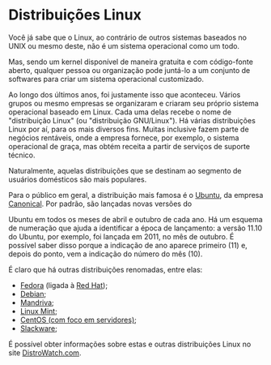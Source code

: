 <!--
layout: post
title: Distribuições Linux
date: 2014-11-06T00:26:26.101Z
comments: true
published: true
keywords:
description:
categories:
-->
# Distribuições Linux
Você já sabe que o Linux, ao contrário de outros sistemas baseados no UNIX ou mesmo deste, não é um sistema operacional como um todo.

Mas, sendo um kernel disponível de maneira gratuita e com código-fonte aberto, qualquer pessoa ou organização pode juntá-lo a um conjunto de softwares para criar um sistema operacional customizado.

Ao longo dos últimos anos, foi justamente isso que aconteceu. Vários grupos ou mesmo empresas se organizaram e criaram seu próprio sistema operacional baseado em Linux. Cada uma delas recebe o nome de "distribuição Linux" (ou "distribuição GNU/Linux").
Há várias distribuições Linux por aí, para os mais diversos fins. Muitas inclusive fazem parte de negócios rentáveis, onde a empresa fornece, por exemplo, o sistema operacional de graça, mas obtém receita a partir de serviços de suporte técnico. 

Naturalmente, aquelas distribuições que se destinam ao segmento de usuários domésticos são mais populares.

Para o público em geral, a distribuição mais famosa é o [Ubuntu](http://www.ubuntu.com), da empresa [Canonical](http://www.canonical.com/). Por padrão, são lançadas novas versões do 

Ubuntu em todos os meses de abril e outubro de cada ano. Há um esquema de numeração que ajuda a identificar a época de lançamento: a versão 11.10 do Ubuntu, por exemplo, foi lançada em 2011, no mês de outubro. É possível saber disso porque a indicação de ano aparece primeiro (11) e, depois do ponto, vem a indicação do número do mês (10).

É claro que há outras distribuições renomadas, entre elas:

* [Fedora](http://fedoraproject.org/) (ligada à [Red Hat](http://www.redhat.com/));
* [Debian](http://www.debian.org);
* [Mandriva](http://www.mandriva.com);
* [Linux Mint](http://linuxmint.com/);
* [CentOS (com foco em servidores)](http://www.centos.org/);
* [Slackware](http://www.slackware.com/);

É possível obter informações sobre estas e outras distribuições Linux no site [DistroWatch.com](http://distrowatch.com).